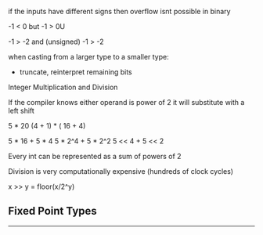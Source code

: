 if the inputs have different signs then overflow isnt possible in binary

-1 < 0 but -1 > 0U

-1 > -2 and (unsigned) -1 > -2

when casting from a larger type to a smaller type:
- truncate, reinterpret remaining bits

Integer Multiplication and Division 

If the compiler knows either operand is power of 2 it will substitute with a left shift

5 * 20
(4 + 1) * ( 16 + 4)

5 * 16 + 5 * 4
5 * 2^4 + 5 * 2^2
5 << 4 + 5 << 2

Every int can be represented as a sum of powers of 2

Division is very computationally expensive (hundreds of clock cycles)



x >> y = floor(x/2^y)

Fixed Point Types 
----
___

